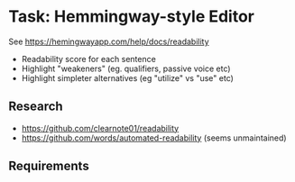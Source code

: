 # Task: Hemmingway-style Editor

See https://hemingwayapp.com/help/docs/readability

- Readability score for each sentence
- Highlight "weakeners" (eg. qualifiers, passive voice etc)
- Highlight simpleter alternatives (eg "utilize" vs "use" etc)

## Research

- https://github.com/clearnote01/readability
- https://github.com/words/automated-readability (seems unmaintained)

## Requirements
